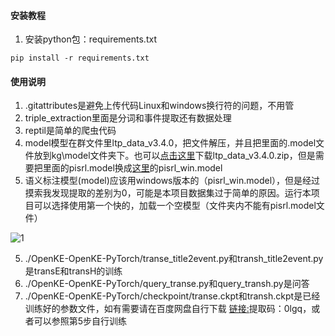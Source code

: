 #### 安装教程

1.  安装python包：requirements.txt
~~~
pip install -r requirements.txt
~~~


#### 使用说明

1.  .gitattributes是避免上传代码Linux和windows换行符的问题，不用管
2.  triple_extraction里面是分词和事件提取还有数据处理
3.  reptil是简单的爬虫代码
4.  model模型在群文件里ltp_data_v3.4.0，把文件解压，并且把里面的.model文件放到kg\model文件夹下。也可以[点击这里](http://ltp.ai/download.html)下载ltp_data_v3.4.0.zip，但是需要把里面的pisrl.model换成[这里](http://model.scir.yunfutech.com/server/3.4.0/pisrl_win.model)的pisrl_win.model
5.  语义标注模型(model)应该用windows版本的（pisrl_win.model），但是经过摸索我发现提取的差别为0，可能是本项目数据集过于简单的原因。运行本项目可以选择使用第一个快的，加载一个空模型（文件夹内不能有pisrl.model文件）

![1](https://github.com/Starry-16/KRR/assets/89348402/1cb03a6d-897c-4c6f-9f4b-6e302a76ed37)

5.  ./OpenKE-OpenKE-PyTorch/transe_title2event.py和transh_title2event.py是transE和transH的训练
6.  ./OpenKE-OpenKE-PyTorch/query_transe.py和query_transh.py是问答
7.  ./OpenKE-OpenKE-PyTorch/checkpoint/transe.ckpt和transh.ckpt是已经训练好的参数文件，如有需要请在百度网盘自行下载 [链接:](https://pan.baidu.com/s/1GmYVHG7warRzFlk7528JAA)提取码：0lgq，或者可以参照第5步自行训练





